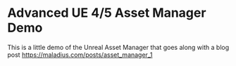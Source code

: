# Advanced UE 4/5 Asset Manager Demo 

This is a little demo of the Unreal Asset Manager that goes along with a blog post https://maladius.com/posts/asset_manager_1
